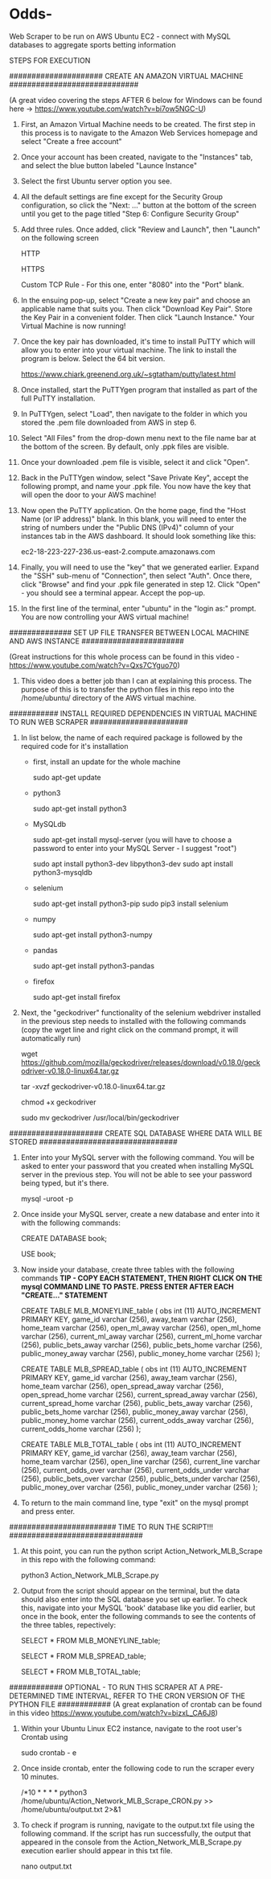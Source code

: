 # Odds-
Web Scraper to be run on AWS Ubuntu EC2 - connect with MySQL databases to aggregate sports betting information

STEPS FOR EXECUTION

##################### CREATE AN AMAZON VIRTUAL MACHINE #############################

(A great video covering the steps AFTER 6 below for Windows can be found here -> https://www.youtube.com/watch?v=bi7ow5NGC-U)


   1. First, an Amazon Virtual Machine needs to be created. The first step in this process is to navigate to the Amazon Web Services           homepage and select "Create a free account" 
   
   2. Once your account has been created, navigate to the "Instances" tab, and select the blue button labeled "Launce Instance"

   3. Select the first Ubuntu server option you see.
   
   4. All the default settings are fine except for the Security Group configuration, so click the "Next: ..." button at the bottom of         the screen until you get to the page titled "Step 6: Configure Security Group"
   
   5. Add three rules. Once added, click "Review and Launch", then "Launch" on the following screen
      
      HTTP 
      
      HTTPS
      
      Custom TCP Rule - For this one, enter "8080" into the "Port" blank.
      
   6. In the ensuing pop-up, select "Create a new key pair" and choose an applicable name that suits you. Then click "Download Key             Pair". Store the Key Pair in a convenient folder. Then click "Launch Instance." Your Virtual Machine is now running!
   
   7. Once the key pair has downloaded, it's time to install PuTTY which will allow you to enter into your virtual                             machine. The link to install the program is below. Select the 64 bit version.  
   
        https://www.chiark.greenend.org.uk/~sgtatham/putty/latest.html
        
   8. Once installed, start the PuTTYgen program that installed as part of the full PuTTY installation. 
   
   9. In PuTTYgen, select "Load", then navigate to the folder in which you stored the .pem file downloaded from AWS in step 6. 
   
   10. Select "All Files" from the drop-down menu next to the file name bar at the bottom of the screen. By default, only .ppk                  files are visible.
   
   11. Once your downloaded .pem file is visible, select it and click "Open". 
   
   12. Back in the PuTTYgen window, select "Save Private Key", accept the following prompt, and name your .ppk file. You now have the          key that will open the door to your AWS machine!
   
   13. Now open the PuTTY application. On the home page, find the "Host Name (or IP address)" blank. In this blank, you will need to            enter the string of numbers under the "Public DNS (IPv4)" column of your instances tab in the AWS dashboard. It should look             something like this:
   
          ec2-18-223-227-236.us-east-2.compute.amazonaws.com
 
   14. Finally, you will need to use the "key" that we generated earlier. Expand the "SSH" sub-menu of "Connection", then select "Auth".        Once there, click "Browse" and find your .ppk file generated in step 12. Click "Open" - you should see a terminal appear. Accept        the pop-up. 
   
   15. In the first line of the terminal, enter "ubuntu" in the "login as:" prompt. You are now controlling your AWS virtual machine!
   
   

############## SET UP FILE TRANSFER BETWEEN LOCAL MACHINE AND AWS INSTANCE #######################

(Great instructions for this whole process can be found in this video - https://www.youtube.com/watch?v=Qxs7CYguo70)


  1. This video does a better job than I can at explaining this process. The purpose of this is to transfer the python files in this          repo into the /home/ubuntu/ directory of the AWS virtual machine. 



########### INSTALL REQUIRED DEPENDENCIES IN VIRTUAL MACHINE TO RUN WEB SCRAPER ######################


  1. In list below, the name of each required package is followed by the required code for it's installation
  
      - first, install an update for the whole machine
      
          sudo apt-get update
  
      - python3

          sudo apt-get install python3

      - MySQLdb

          sudo apt-get install mysql-server (you will have to choose a password to enter into your MySQL Server - I suggest "root")

          sudo apt install python3-dev libpython3-dev
          sudo apt install python3-mysqldb

      - selenium

          sudo apt-get install python3-pip
          sudo pip3 install selenium

      - numpy

          sudo apt-get install python3-numpy

      - pandas

          sudo apt-get install python3-pandas

      - firefox
      
          sudo apt-get install firefox
          
 2. Next, the "geckodriver" functionality of the selenium webdriver installed in the previous step needs to installed with the following     commands (copy the wget line and right click on the command prompt, it will automatically run)

    wget https://github.com/mozilla/geckodriver/releases/download/v0.18.0/geckodriver-v0.18.0-linux64.tar.gz
  
    tar -xvzf geckodriver-v0.18.0-linux64.tar.gz
  
    chmod +x geckodriver
  
    sudo mv geckodriver /usr/local/bin/geckodriver
  
##################### CREATE SQL DATABASE WHERE DATA WILL BE STORED ###############################
    
  1. Enter into your MySQL server with the following command. You will be asked to enter your password that you created when installing      MySQL server in the previous step. You will not be able to see your password being typed, but it's there. 
  
      mysql -uroot -p
      
  2. Once inside your MySQL server, create a new database and enter into it with the following commands:

      CREATE DATABASE book;

      USE book;

  3. Now inside your database, create three tables with the following commands 
     **TIP - COPY EACH STATEMENT, THEN RIGHT CLICK ON THE mysql COMMAND LINE TO PASTE. PRESS ENTER AFTER EACH "CREATE..." STATEMENT**
     
      CREATE TABLE MLB_MONEYLINE_table (
      obs int (11) AUTO_INCREMENT PRIMARY KEY, 
      game_id varchar (256), 
      away_team varchar (256),
      home_team varchar (256),
      open_ml_away varchar (256),
      open_ml_home varchar (256),
      current_ml_away varchar (256),
      current_ml_home varchar (256),
      public_bets_away varchar (256),
      public_bets_home varchar (256),
      public_money_away varchar (256),
      public_money_home varchar (256)
      );

      CREATE TABLE MLB_SPREAD_table (
      obs int (11) AUTO_INCREMENT PRIMARY KEY,
      game_id varchar (256), 
      away_team varchar (256),
      home_team varchar (256),
      open_spread_away varchar (256),
      open_spread_home varchar (256),
      current_spread_away varchar (256),
      current_spread_home varchar (256),
      public_bets_away varchar (256),
      public_bets_home varchar (256),
      public_money_away varchar (256),
      public_money_home varchar (256),
      current_odds_away varchar (256),
      current_odds_home varchar (256)
      );

      CREATE TABLE MLB_TOTAL_table (
      obs int (11) AUTO_INCREMENT PRIMARY KEY,
       game_id varchar (256), 
       away_team varchar (256),
       home_team varchar (256),
       open_line varchar (256),
       current_line varchar (256),
       current_odds_over varchar (256),
       current_odds_under varchar (256),
       public_bets_over varchar (256),
       public_bets_under varchar (256),
       public_money_over varchar (256),
       public_money_under varchar (256)
       );

   4. To return to the main command line, type "exit" on the mysql prompt and press enter. 
   

######################## TIME TO RUN THE SCRIPT!!! ##############################
    

1. At this point, you can run the python script Action_Network_MLB_Scrape in this repo with the following command:

    python3 Action_Network_MLB_Scrape.py
    

2. Output from the script should appear on the terminal, but the data should also enter into the SQL database you set up earlier. To        check this, navigate into your MySQL 'book' database like you did earlier, but once in the book, enter the following commands to see    the contents of the three tables, repectively:

    SELECT * FROM MLB_MONEYLINE_table;
    
    SELECT * FROM MLB_SPREAD_table;
    
    SELECT * FROM MLB_TOTAL_table;




############ OPTIONAL - TO RUN THIS SCRAPER AT A PRE-DETERMINED TIME INTERVAL, REFER TO THE CRON VERSION OF THE PYTHON FILE ############
(A great explanation of crontab can be found in this video https://www.youtube.com/watch?v=bizxL_CA6J8)

  1. Within your Ubuntu Linux EC2 instance, navigate to the root user's Crontab using 

      sudo crontab - e


  2. Once inside crontab, enter the following code to run the scraper every 10 minutes. 

      /*10 * * * * python3 /home/ubuntu/Action_Network_MLB_Scrape_CRON.py >> /home/ubuntu/output.txt 2>&1


  3. To check if program is running, navigate to the output.txt file using the following command. If the script has run successfully,        the output that appeared in the console from the Action_Network_MLB_Scrape.py execution earlier should appear in this txt file. 

      nano output.txt

 
    
 

    
